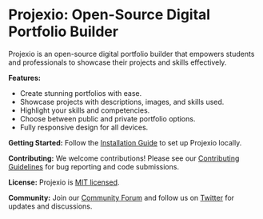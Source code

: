 # Projexio: Open-Source Digital Portfolio Builder

Projexio is an open-source digital portfolio builder that empowers students and professionals to showcase their projects and skills effectively.

**Features:**
- Create stunning portfolios with ease.
- Showcase projects with descriptions, images, and skills used.
- Highlight your skills and competencies.
- Choose between public and private portfolio options.
- Fully responsive design for all devices.

**Getting Started:**
Follow the [Installation Guide](link-to-installation-guide) to set up Projexio locally.

**Contributing:**
We welcome contributions! Please see our [Contributing Guidelines](link-to-contributing-guidelines) for bug reporting and code submissions.

**License:**
Projexio is [MIT licensed](link-to-license).

**Community:**
Join our [Community Forum](link-to-forum) and follow us on [Twitter](link-to-twitter) for updates and discussions.
